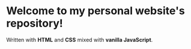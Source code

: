 # Welcome to my personal website's repository!

Written with **HTML** and **CSS** mixed with **vanilla JavaScript**.


